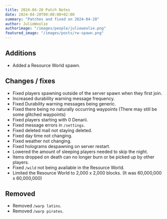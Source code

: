 ```yaml
---
title: 2024-04-20 Patch Notes
date: 2024-04-20T00:00:00+02:00
summary: "Patches and fixed on 2024-04-20"
author: JulieWoolie
authorimage: "/images/people/juliewoolie.png"
featured_image: "/images/posts/rw-spawn.png"
---
```


## Additions
- Added a Resource World spawn.

## Changes / fixes
- Fixed players spawning outside of the server spawn when they first join.
- Increased durability warning message frequency.
- Fixed Durability warning messages being generic.
- Fixed there being no naturally occurring waypoints (There may still be some glitched waypoints)
- Fixed players starting with 0 Denarii.
- Fixed message errors in `/settings`.
- Fixed deleted mail not staying deleted.
- Fixed day time not changing.
- Fixed weather not changing.
- Fixed holograms despawning on server restart.
- Lowered the amount of sleeping players needed to skip the night.
- Items dropped on death can no longer burn or be picked up by other players.
- Fixed `/wild` not being available in the Resource World.
- Limited the Resource World to 2,000 x 2,000 blocks. (It was 60,000,000 x 60,000,000)

## Removed
- Removed `/warp latins`.
- Removed `/warp pirates`.